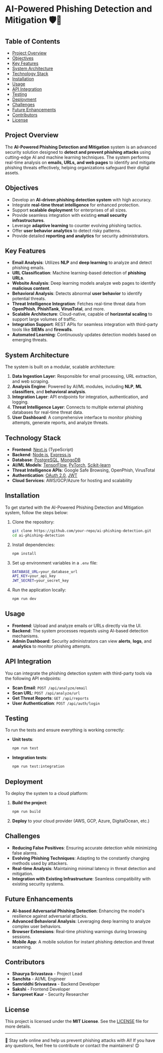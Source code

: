 # AI-Powered Phishing Detection and Mitigation 🛡️🚨

## Table of Contents

- [Project Overview](#project-overview)
- [Objectives](#objectives)
- [Key Features](#key-features)
- [System Architecture](#system-architecture)
- [Technology Stack](#technology-stack)
- [Installation](#installation)
- [Usage](#usage)
- [API Integration](#api-integration)
- [Testing](#testing)
- [Deployment](#deployment)
- [Challenges](#challenges)
- [Future Enhancements](#future-enhancements)
- [Contributors](#contributors)
- [License](#license)

## Project Overview

The **AI-Powered Phishing Detection and Mitigation** system is an advanced security solution designed to **detect and prevent phishing attacks** using cutting-edge AI and machine learning techniques. The system performs real-time analysis on **emails, URLs, and web pages** to identify and mitigate phishing threats effectively, helping organizations safeguard their digital assets.

## Objectives

- Develop an **AI-driven phishing detection system** with high accuracy.
- Integrate **real-time threat intelligence** for enhanced protection.
- Support **scalable deployment** for enterprises of all sizes.
- Provide seamless integration with existing **email security infrastructures**.
- Leverage **adaptive learning** to counter evolving phishing tactics.
- Offer **user behavior analytics** to detect risky patterns.
- Provide detailed **reporting and analytics** for security administrators.

## Key Features

- **Email Analysis**: Utilizes **NLP** and **deep learning** to analyze and detect phishing emails.
- **URL Classification**: Machine learning-based detection of **phishing URLs**.
- **Website Analysis**: Deep learning models analyze web pages to identify **malicious content**.
- **Behavioral Analysis**: Detects abnormal **user behavior** to identify potential threats.
- **Threat Intelligence Integration**: Fetches real-time threat data from **OpenPhish**, **PhishTank**, **VirusTotal**, and more.
- **Scalable Architecture**: Cloud-native, capable of **horizontal scaling** to support large volumes of traffic.
- **Integration Support**: REST APIs for seamless integration with third-party tools like **SIEMs** and **firewalls**.
- **Automated Learning**: Continuously updates detection models based on emerging threats.

## System Architecture

The system is built on a modular, scalable architecture:

1. **Data Ingestion Layer**: Responsible for email processing, URL extraction, and web scraping.
2. **Analysis Engine**: Powered by AI/ML modules, including **NLP**, **ML classifiers**, and **behavioral analysis**.
3. **Integration Layer**: API endpoints for integration, authentication, and logging.
4. **Threat Intelligence Layer**: Connects to multiple external phishing databases for real-time threat data.
5. **User Dashboard**: A comprehensive interface to monitor phishing attempts, generate reports, and analyze threats.

## Technology Stack

- **Frontend**: [Next.js](https://nextjs.org/) (TypeScript)
- **Backend**: [Node.js](https://nodejs.org/), [Express.js](https://expressjs.com/)
- **Database**: [PostgreSQL](https://www.postgresql.org/), [MongoDB](https://www.mongodb.com/)
- **AI/ML Models**: [TensorFlow](https://www.tensorflow.org/), [PyTorch](https://pytorch.org/), [Scikit-learn](https://scikit-learn.org/)
- **Threat Intelligence APIs**: Google Safe Browsing, OpenPhish, VirusTotal
- **Authentication**: [OAuth 2.0](https://oauth.net/2/), [JWT](https://jwt.io/)
- **Cloud Services**: AWS/GCP/Azure for hosting and scalability

## Installation

To get started with the AI-Powered Phishing Detection and Mitigation system, follow the steps below:

1. Clone the repository:

    ```bash
    git clone https://github.com/your-repo/ai-phishing-detection.git
    cd ai-phishing-detection
    ```

2. Install dependencies:

    ```bash
    npm install
    ```

3. Set up environment variables in a `.env` file:

    ```bash
    DATABASE_URL=your_database_url
    API_KEY=your_api_key
    JWT_SECRET=your_secret_key
    ```

4. Run the application locally:

    ```bash
    npm run dev
    ```

## Usage

- **Frontend**: Upload and analyze emails or URLs directly via the UI.
- **Backend**: The system processes requests using AI-based detection mechanisms.
- **Admin Dashboard**: Security administrators can view **alerts**, **logs**, and **analytics** to monitor phishing attempts.

## API Integration

You can integrate the phishing detection system with third-party tools via the following API endpoints:

- **Scan Email**: `POST /api/analyze/email`
- **Scan URL**: `POST /api/analyze/url`
- **Get Threat Reports**: `GET /api/reports`
- **User Authentication**: `POST /api/auth/login`

## Testing

To run the tests and ensure everything is working correctly:

- **Unit tests**:

    ```bash
    npm run test
    ```

- **Integration tests**:

    ```bash
    npm run test:integration
    ```

## Deployment

To deploy the system to a cloud platform:

1. **Build the project**:

    ```bash
    npm run build
    ```

2. **Deploy** to your cloud provider (AWS, GCP, Azure, DigitalOcean, etc.)

## Challenges

- **Reducing False Positives**: Ensuring accurate detection while minimizing false alarms.
- **Evolving Phishing Techniques**: Adapting to the constantly changing methods used by attackers.
- **Real-time Analysis**: Maintaining minimal latency in threat detection and mitigation.
- **Integration with Existing Infrastructure**: Seamless compatibility with existing security systems.

## Future Enhancements

- **AI-based Adversarial Phishing Detection**: Enhancing the model's resilience against adversarial attacks.
- **Advanced Behavioral Analysis**: Leveraging deep learning to analyze complex user behaviors.
- **Browser Extensions**: Real-time phishing warnings during browsing sessions.
- **Mobile App**: A mobile solution for instant phishing detection and threat scanning.

## Contributors

- **Shaurya Srivastava** - Project Lead
- **Sanchita** - AI/ML Engineer
- **Samriddhi Srivastava** - Backend Developer
- **Sakshi** - Frontend Developer
- **Sarvpreet Kaur** - Security Researcher

## License

This project is licensed under the **MIT License**. See the [LICENSE](LICENSE) file for more details.

---

🔐 Stay safe online and help us prevent phishing attacks with AI! If you have any questions, feel free to contribute or contact the maintainers! 😊
